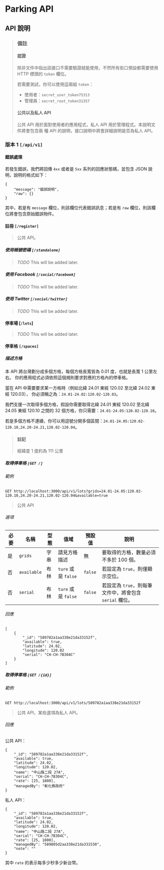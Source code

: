 # Parking API

## API 說明

> ### 備註
> 
> #### 認證
> 除非文件中指出該接口不需要驗證就能使用，不然所有街口預設都需要使用 HTTP 標頭的
> `token` 欄位。
> 
> 若需要測試，你可以使用這兩組 `token`：
> - 使用者：`secret_user_token75313`
> - 管理員：`secret_root_token31357`
> 
> #### 公共以及私人 API
> 公共 API 用於面對使用者的應用程式，私人 API 用於管理程式。本說明文件將會包含兩
> 種 API 的說明，接口說明中將會詳細說明是否為私人 API。
>

### 版本 1 `[/api/v1]`

#### 錯誤處理

若發生錯誤，我們將回傳 `4xx` 或者是 `5xx` 系列的回應狀態碼，並包含 JSON 說明，說明的格式如下：

    {
        "message": "錯誤說明",
        "raw": {}
    }

其中，若是有 `message` 欄位，則該欄位代表錯誤訊息；若是有 `raw` 欄位，則該欄位將會包含原始錯誤物件。

#### 註冊 `[/register]`

> 公共 API。

##### 使用帳號密碼 `[/standalone]`

> *TODO* This will be added later.

##### 使用 Facebook `[/social/facebook]`

> *TODO* This will be added later.

##### 使用 Twitter `[/social/twitter]`

> *TODO* This will be added later.

#### 停車場 [`/lots`]

> *TODO* This will be added later.

#### 停車格 `[/spaces]`

##### 描述方格
本 API 將台灣劃分成多個方格，每個方格長寬皆為 0.01 度，也就是長寬 1 公里左右。
你的應用程式必須依照這個規則要求對應的方格內的停車格。

當在 API 中需要要求某一方格時（例如北緯 24.01 東經 120.02 至北緯 24.02 東經 120.03），
你必須稱之為：`24.01-24.02:120.02-120.03`。

我們支援一次取得多個方格，假設你需要取得北緯 24.01 東經 120.02 至北緯 24.05 東經 120.10
之間的 32 個方格，你只需要：`24.01-24.05:120.02-120.10`。

若是多個方格不連續，你可以用逗號分開多個區間：`24.01-24.05:120.02-120.10,24.20-24.21,120.02-120.04`。

> #### 註記
> 經緯度 1 度約為 111 公里

##### 取得停車格 `[GET /]`

###### 範例

`GET http://localhost:3000/api/v1/lots?grids=24.01-24.05:120.02-120.10,24.20-24.21,120.02-120.04&available=true`

> 公共 API

###### 選項

| 必要 | 名稱 | 型態 | 值域 | 預設值 | 說明 |
| --- | --- | --- | ---- | ----- | --- |
| 是 | `grids` | 字串 | 請見方格描述 | 無 | 要取得的方格，數量必須不多於 100 個。 |
| 否 | `available` | 布林 | `ture` 或是 `false` | `false` | 若設定為 `true`，則僅顯示空位。 |
| 否 | `serial` | 布林 | `ture` 或是 `false` | `false` | 若設定為 `true`，則每筆文件中，將會包含 `serial` 欄位。 |

###### 回應

    [
        {
            "_id": "589782a1aa338e21da33152f",
            "available": true,
            "latitude": 24.02,
            "longitude": 120.02
            "serial": "CH-CH-7B304C"
        }
    ]

##### 取得停車格 `[GET /{id}]`

###### 範例

`GET http://localhost:3000/api/v1/lots/589782a1aa338e21da33152f`

> 公共 API，某些選項為私人 API。

###### 回應

公共 API：

    {
        "_id": "589782a1aa338e21da33152f",
        "available": true,
        "latitude": 24.02,
        "longitude": 120.02,
        "name": "中山路二段 27A",
        "serial": "CH-CH-7B304C",
        "rate": [25, 1800],
        "managedBy": "彰化縣政府"
    }

私人 API：

    {
        "_id": "589782a1aa338e21da33152f",
        "available": true,
        "latitude": 24.02,
        "longitude": 120.02,
        "name": "中山路二段 27A",
        "serial": "CH-CH-7B304C",
        "rate": [25, 1800],
        "managedBy": "589805d2aa338e21da331530",
        "note": ""
    }

其中 `rate` 的表示每多少秒多少新台幣。


